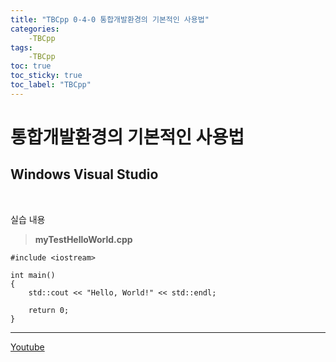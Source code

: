 ```yaml
---
title: "TBCpp 0-4-0 통합개발환경의 기본적인 사용법"
categories: 
	-TBCpp
tags:
	-TBCpp
toc: true
toc_sticky: true
toc_label: "TBCpp"
---
```


# 통합개발환경의 기본적인 사용법

## Windows Visual Studio

<br>

실습 내용

> **myTestHelloWorld.cpp**

```
#include <iostream>

int main()
{
	std::cout << "Hello, World!" << std::endl;

	return 0;
}
```

---

[Youtube](https://www.youtube.com/watch?v=OE0XiMc2HUQ&list=PLNfg4W25Tapw5Yx4yuExHNybBIUk68aNz&index=5)
